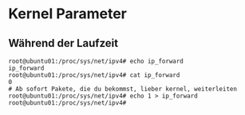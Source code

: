 # Kernel Parameter 

## Während der Laufzeit 

```
root@ubuntu01:/proc/sys/net/ipv4# echo ip_forward
ip_forward
root@ubuntu01:/proc/sys/net/ipv4# cat ip_forward
0
# Ab sofort Pakete, die du bekommst, lieber kernel, weiterleiten
root@ubuntu01:/proc/sys/net/ipv4# echo 1 > ip_forward
root@ubuntu01:/proc/sys/net/ipv4#


```
